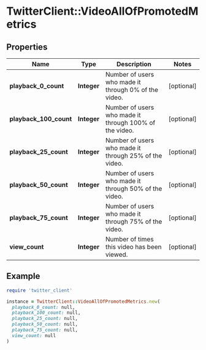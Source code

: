 # TwitterClient::VideoAllOfPromotedMetrics

## Properties

| Name | Type | Description | Notes |
| ---- | ---- | ----------- | ----- |
| **playback_0_count** | **Integer** | Number of users who made it through 0% of the video. | [optional] |
| **playback_100_count** | **Integer** | Number of users who made it through 100% of the video. | [optional] |
| **playback_25_count** | **Integer** | Number of users who made it through 25% of the video. | [optional] |
| **playback_50_count** | **Integer** | Number of users who made it through 50% of the video. | [optional] |
| **playback_75_count** | **Integer** | Number of users who made it through 75% of the video. | [optional] |
| **view_count** | **Integer** | Number of times this video has been viewed. | [optional] |

## Example

```ruby
require 'twitter_client'

instance = TwitterClient::VideoAllOfPromotedMetrics.new(
  playback_0_count: null,
  playback_100_count: null,
  playback_25_count: null,
  playback_50_count: null,
  playback_75_count: null,
  view_count: null
)
```

